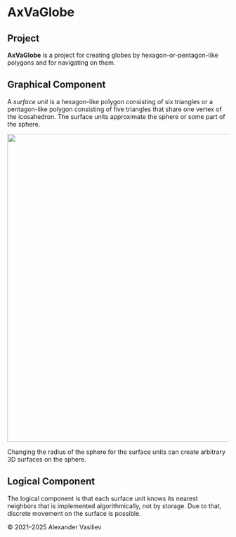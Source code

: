 # AxVaGlobe

## Project

**AxVaGlobe** is a project for creating globes by hexagon-or-pentagon-like polygons and for navigating on them.

## Graphical Component

A *surface unit* is a hexagon-like polygon consisting of six triangles or a pentagon-like polygon consisting of five triangles that share one vertex of the icosahedron. The surface units approximate the sphere or some part of the sphere. 

<img src="https://user-images.githubusercontent.com/85578981/127783633-d5dc5e1b-57e8-426b-ae48-cb57790e715e.png" data-canonical-src="https://user-images.githubusercontent.com/85578981/127783633-d5dc5e1b-57e8-426b-ae48-cb57790e715e.png" width="700"/>

Changing the radius of the sphere for the surface units can create arbitrary 3D surfaces on the sphere. 

## Logical Component

The logical component is that each surface unit knows its nearest neighbors that is implemented algorithmically, not by storage. Due to that, discrete movement on the surface is possible.

© 2021–2025 Alexander Vasiliev

